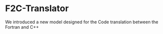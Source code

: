 # F2C-Translator
We introduced a new model designed for the Code translation between the Fortran and C++
